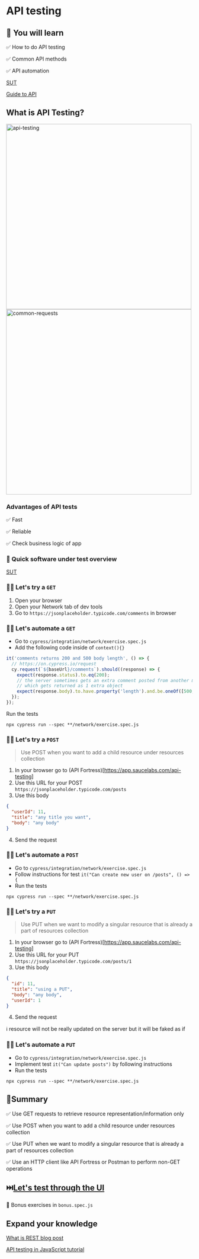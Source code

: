 # API testing

## 🧠 You will learn

✅ How to do API testing

✅ Common API methods

✅ API automation

[SUT](https://jsonplaceholder.typicode.com/)

[Guide to API](https://jsonplaceholder.typicode.com/guide/)

## What is API Testing?

<img src="https://tse1.mm.bing.net/th?id=OIP.ASpOoqkLWHODifb7T4f2twHaD4&pid=Api" alt="api-testing" width="500"/>

<img src="https://ryancraven.tech/wp-content/uploads/2020/05/commonAPIs-1.png" alt="common-requests" width="500"/>

### Advantages of API tests

✅ Fast

✅ Reliable

✅ Check business logic of app

### 👀 Quick software under test overview

[SUT](https://jsonplaceholder.typicode.com/)

### 🏋️‍♀️ Let's try a `GET`

1. Open your browser
2. Open your Network tab of dev tools
3. Go to `https://jsonplaceholder.typicode.com/comments` in browser

### 🏋️‍♀️ Let's automate a `GET`

- Go to `cypress/integration/network/exercise.spec.js`
- Add the following code inside of `context(){}`

```js
it('comments returns 200 and 500 body length', () => {
  // https://on.cypress.io/request
  cy.request(`${baseUrl}/comments`).should((response) => {
    expect(response.status).to.eq(200);
    // the server sometimes gets an extra comment posted from another machine
    // which gets returned as 1 extra object
    expect(response.body).to.have.property('length').and.be.oneOf([500, 501]);
  });
});
```

Run the tests

`npx cypress run --spec **/network/exercise.spec.js`

### 🏋️‍♀️ Let's try a `POST`

> Use POST when you want to add a child resource under resources collection

1. In your browser go to (API Fortress)[https://app.saucelabs.com/api-testing]
2. Use this URL for your POST `https://jsonplaceholder.typicode.com/posts`
3. Use this body

```json
{
  "userId": 11,
  "title": "any title you want",
  "body": "any body"
}
```

4. Send the request

### 🏋️‍♀️ Let's automate a `POST`

- Go to `cypress/integration/network/exercise.spec.js`
- Follow instructions for test `it("Can create new user on /posts", () => {`
- Run the tests

`npx cypress run --spec **/network/exercise.spec.js`

### 🏋️‍♀️ Let's try a `PUT`

> Use PUT when we want to modify a singular resource that is already a part of resources collection

1. In your browser go to (API Fortress)[https://app.saucelabs.com/api-testing]
2. Use this URL for your PUT `https://jsonplaceholder.typicode.com/posts/1`
3. Use this body

```json
{
  "id": 11,
  "title": "using a PUT",
  "body": "any body",
  "userId": 1
}
```

4. Send the request

ℹ️ resource will not be really updated on the server but it will be faked as if

### 🏋️‍♀️ Let's automate a `PUT`

- Go to `cypress/integration/network/exercise.spec.js`
- Implement test `it("Can update posts")` by following instructions
- Run the tests

`npx cypress run --spec **/network/exercise.spec.js`

## 📝Summary

✅ Use GET requests to retrieve resource representation/information only

✅ Use POST when you want to add a child resource under resources collection

✅ Use PUT when we want to modify a singular resource that is already a part of resources collection

✅ Use an HTTP client like API Fortress or Postman to perform non-GET operations

## ⏭️[Let's test through the UI](./E2E-TESTS.md)

🎁 Bonus exercises in `bonus.spec.js`

## Expand your knowledge

[What is REST blog post](https://restfulapi.net/)

[API testing in JavaScript tutorial](https://testautomationu.applitools.com/javascript-api-testing/)